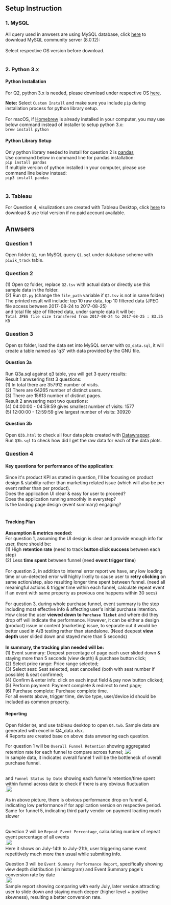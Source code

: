 ## Setup Instruction<br>

### 1. MySQL<br>
All query used in anwsers are using MySQL database, click [here](https://dev.mysql.com/downloads/mysql/) to download MySQL community server (8.0.12):<br>
<br>
Select respective OS version before download.<br><br>

### 2. Python 3.x<br>
#### Python Installation<br>
For Q2, python 3.x is needed, please download under respective OS [here](https://www.python.org/downloads/). <br>

<b>Note:</b> Select `Custom Install` and make sure you include `pip` during installation process for python library setup.<br>
<br>
For macOS, if [Homebrew](https://brew.sh/) is already installed in your computer, you may use below command instead of installer to setup python 3.x:<br>
```brew install python```<br>
#### Python Library Setup<br>
Only python library needed to install for question 2 is [pandas](https://pandas.pydata.org/)<br> 
Use command below in command line for pandas installation:<br>
```pip install pandas```<br>
If multiple version of python installed in your computer, please use command line below instead:<br>
```pip3 install pandas```<br><br>

### 3. Tableau<br>
For Question 4, visulizations are created with Tableau Desktop, click [here](https://www.tableau.com/products/desktop/download) to download & use trial version if no paid account available.<br>

## Anwsers

### Question 1<br>
Open folder `Q1`, run MySQL query `Q1.sql` under database scheme with `piwik_track` table.

### Question 2<br>
(1) Open `Q2` folder, replace `Q2.tsv` with actual data or directly use this sample data in the folder.<br>
(2) Run `Q2.py` (change the `file_path` variable if `Q2.tsv` is not in same folder)<br> 
The printed result will include: top 10 raw data, top 10 filtered data (JPEG file access between 2017-08-24 to 2017-08-25)<br>
and total file size of filtered data, under sample data it will be:<br> 
```Total JPEG file size transfered from 2017-08-24 to 2017-08-25 : 83.25 KB```<br>

### Question 3<br>
Open `Q3` folder, load the data set into MySQL server with `Q3_data.sql`, it will create a table named as 'q3' with data provided by the GNU file. <br>
#### Question 3a<br>
Run Q3a.sql against q3 table, you will get 3 query results:<br>
Result 1 anwsering first 3 questions: <br>
(1) In total there are 357912 number of visits. <br>
(2) There are 64265 number of distinct users. <br>
(3) There are 15613 number of distinct pages. <br>
Result 2 anwsering next two questions: <br>
(4) 04:00:00 - 04:59:59 gives smallest number of visits: 1577 <br>
(5) 12:00:00 - 12:59:59 give largest number of visits: 30920 <br>
#### Question 3b<br>
Open `Q3b.html` to check all four data plots created with [Datawrapper](https://www.datawrapper.de/).<br>
Run `Q3b.sql` to check how did I get the raw data for each of the data plots.<br>

### Question 4<br>
#### Key questions for performance of the application: <br>
Since it's product KPI as stated in question, I'll be focusing on product design & stability rather than marketing related issue (which will also be per event rather than per product).<br>
Does the application UI clear & easy for user to proceed?<br>
Does the application running smoothly in everystep? <br>
Is the landing page design (event summary) engaging? <br>
<br>
#### Tracking Plan
<b>Assumption & metrics needed:</b><br>
For question 1, assuming the UI design is clear and provide enough info for user, there should be:<br>
(1) High <b>retention rate</b> (need to track <b>button click success</b> between each step)<br>
(2) Less <b>time spent</b> between funnel (need <b>event trigger time</b>) <br>
<br>
For question 2, in addition to internal error report we have, any low loading time or un-detected error will highly likelly to cause user to <b>retry clicking</b> on same action/step, also resulting longer time spent between funnel. (need all meaningful actions & trigger time within each funnel, calculate repeat event if an event with same property as previous one happens within 30 secs) <br>
<br>
For question 3, during whole purchase funnel, event summary is the step including most effective info & affecting user's initial purchase intention. How close the user <b>viewed down to `Purchase Ticket`</b> and where did they drop off will indicate the performance. However, it can be either a design (product) issue or content (marketing) issue, to separate out it would be better used in A/B testing rather than standalone. (Need deepest <b>view depth</b> user slided down and stayed more than 5 seconds)<br>
<br>
<b>In summary, the tracking plan needed will be:</b> <br>
	(1) Event summary: Deepest percentage of page each user slided down & staying more than 5 seconds (view depth) & purchase button click;<br>
	(2) Select price range: Price range selected;<br>
	(3) Select seat: Seat selected, seat cancelled (both with seat number if possible) & seat confirmed; <br>
	(4) Confirm & enter info: click on each input field & pay now button clicked; <br>
	(5) Perform payment: Payment complete & redirect to next page; <br>
	(6) Purchase complete: Purchase complete time. <br>
	For all events above, trigger time, device type, user/device id should be included as common property.<br>

#### Reporting
Open folder `Q4`, and use tableau desktop to open `Q4.twb`. Sample data are generated with excel in Q4_data.xlsx.<br>
4 Reports are created base on above data anwsering each question.<br>

For question 1 will be `Overall Funnel Retention` showing aggregated retention rate for each funnel to compare across funnel;
.![](./Q4/Q4_1.jpg)<br>
In sample data, it indicates overall funnel 1 will be the bottleneck of overall purchase funnel.
<br>

<br>and `Funnel Status by Date` showing each funnel's retention/time spent within funnel across date to check if there is any obvious fluctuation<br>.![](./Q4/Q4_2.jpg)<br>

As in above picture, there is obvious performance drop on funnel 4, indicating low performance if for application version on respective period. Same for funnel 5, indicating third party vendor on payment loading much slower <br><br>

Question 2 will be `Repeat Event Percentage`, calculating number of repeat event percentage of all events<br>
.![](./Q4/Q4_3.jpg)<br>
Here it shows on July-14th to July-21th, user triggering same event repetitively much more than usual while submiting info.

Question 3 will be `Event Summary Performance Report`, specifically showing view depth distribution (in histogram) and Event Summary page's conversion rate by date<br>
.![](./Q4/Q4_4.jpg)<br>
Sample report showing comparing with early July, later version attracting user to slide down and staying much deeper (higher level + positive skewness), resulting a better conversion rate.<br>
	
